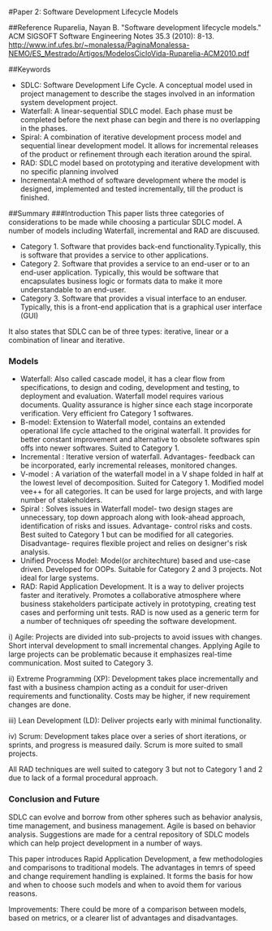 #Paper 2: Software Development Lifecycle Models

##Reference
Ruparelia, Nayan B. "Software development lifecycle models." ACM SIGSOFT Software Engineering Notes 35.3 (2010): 8-13.
http://www.inf.ufes.br/~monalessa/PaginaMonalessa-NEMO/ES_Mestrado/Artigos/ModelosCicloVida-Ruparelia-ACM2010.pdf

##Keywords
* SDLC: Software Development Life Cycle. A conceptual model used in project management to describe the stages involved in an information system development project.
* Waterfall: A linear-sequential SDLC model. Each phase must be completed before the next phase can begin and there is no overlapping in the phases.
* Spiral: A combination of iterative development process model and sequential linear development model. It allows for incremental releases of the product or refinement through each iteration around the spiral.
* RAD: SDLC model based on prototyping and iterative development with no specific planning involved
* Incremental:A method of software development where the model is designed, implemented and tested incrementally, till the product is finished.

##Summary
###Introduction
This paper lists three categories of considerations to be made while choosing a particular SDLC model. A number of models including Waterfall, incremental and RAD are discuused.

* Category 1. Software that provides back-end functionality.Typically, this is software that provides a service to other applications.
* Category 2. Software that provides a service to an end-user or to an end-user application. Typically, this would be software that encapsulates business logic or formats data to make it more understandable to an end-user.
* Category 3. Software that provides a visual interface to an enduser. Typically, this is a front-end application that is a graphical user interface (GUI)

It also states that SDLC can be of three types: iterative, linear or a combination of linear and iterative.
### Models
* Waterfall: Also called cascade model, it has a clear flow from specifications, to design and coding, development and testing, to deployment and evaluation. Waterfall model requires various documents. Quality assurance is higher since each stage incorporate verification. Very efficient fro Category 1 softwares.
* B-model: Extension to Waterfall model, contains an extended operational life cycle attached to the original waterfall. It provides for better constant improvement and alternative to obsolete softwares spin offs into newer softwares. Suited to Category 1.
* Incremental : Iterative version of waterfall. Advantages- feedback can be incorporated, early incremental releases, monitored changes.
* V-model : A variation of the waterfall model in a V shape folded in half at the lowest level of decomposition. Suited for Category 1. Modified model vee++ for all categories. It can be used for large projects, and with large number of stakeholders.
* Spiral : Solves issues in Waterfall model- two design stages are unnecessary, top down approach along with look-ahead approach, identification of risks and issues. Advantage- control risks and costs. Best suited to Category 1 but can be modified for all categories. Disadvantage- requires flexible project and relies on designer's risk analysis.
* Unified Process Model: Model(or architechture) based and use-case driven. Developed for OOPs. Suitable for Category 2 and 3 projects. Not ideal for large systems.
* RAD: Rapid Application Development. It is a way to deliver projects faster and iteratively. Promotes a collaborative atmosphere where business stakeholders participate actively in prototyping, creating test cases and performing unit tests. RAD is now used as a generic term for a number of techniques ofr speeding the software development.

i) Agile: Projects are divided into sub-projects to avoid issues with changes. Short interval development to small incremental changes. Applying Agile to large projects can be problematic because it emphasizes real-time communication. Most suited to Category 3.

ii) Extreme Programming (XP): Development takes place incrementally and fast with a business champion acting as a conduit for user-driven requirements and functionality. Costs may be higher, if new requirement changes are done. 

iii) Lean Development (LD): Deliver projects early with minimal functionality.

iv) Scrum: Development takes place over a series of short iterations, or sprints, and progress is measured daily. Scrum is more suited to small projects.

All RAD techniques are well suited to category 3 but not to Category 1 and 2 due to lack of a formal procedural approach.

### Conclusion and Future
SDLC can evolve and borrow from other spheres such as behavior analysis, time management, and business management. Agile is based on behavior analysis. Suggestions are made for a central repository of SDLC models which can help project development in a number of ways. 

This paper introduces Rapid Application Development, a few methodologies and comparisons to traditional models. The advantages in temrs of speed and change requirement handling is explained. It forms the basis for how and when to choose such models and when to avoid them for various reasons.

Improvements: There could be more of a comparison between models, based on metrics, or a clearer list of advantages and disadvantages.




